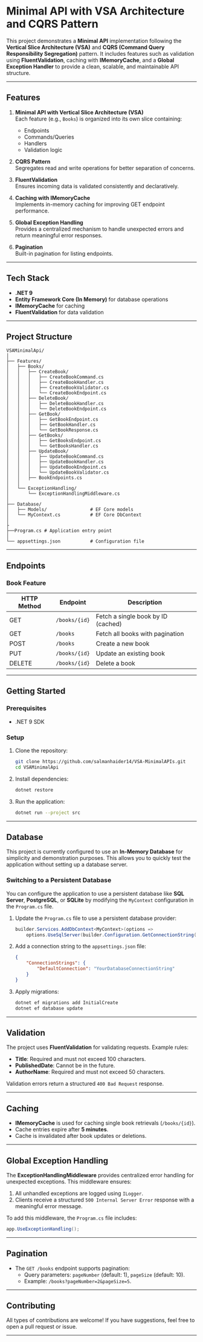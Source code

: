 # Minimal API with VSA Architecture and CQRS Pattern

This project demonstrates a **Minimal API** implementation following the **Vertical Slice Architecture (VSA)** and **CQRS (Command Query Responsibility Segregation)** pattern. It includes features such as validation using **FluentValidation**, caching with **IMemoryCache**, and a **Global Exception Handler** to provide a clean, scalable, and maintainable API structure.

---

## Features

1. **Minimal API with Vertical Slice Architecture (VSA)**  
   Each feature (e.g., `Books`) is organized into its own slice containing:
   - Endpoints
   - Commands/Queries
   - Handlers
   - Validation logic

2. **CQRS Pattern**  
   Segregates read and write operations for better separation of concerns.

3. **FluentValidation**  
   Ensures incoming data is validated consistently and declaratively.

4. **Caching with IMemoryCache**  
   Implements in-memory caching for improving GET endpoint performance.

5. **Global Exception Handling**  
   Provides a centralized mechanism to handle unexpected errors and return meaningful error responses.

6. **Pagination**  
   Built-in pagination for listing endpoints.

---

## Tech Stack

- **.NET 9**
- **Entity Framework Core (In Memory)** for database operations
- **IMemoryCache** for caching
- **FluentValidation** for data validation

---

## Project Structure

```plaintext
VSAMinimalApi/
│
├── Features/
│   ├── Books/
│   │   ├── CreateBook/
│   │   │   ├── CreateBookCommand.cs
│   │   │   ├── CreateBookHandler.cs
│   │   │   ├── CreateBookValidator.cs
│   │   │   └── CreateBookEndpoint.cs
│   │   ├── DeleteBook/
│   │   │   ├── DeleteBookHandler.cs
│   │   │   └── DeleteBookEndpoint.cs
│   │   ├── GetBook/
│   │   │   ├── GetBookEndpoint.cs
│   │   │   ├── GetBookHandler.cs
│   │   │   └── GetBookResponse.cs
│   │   ├── GetBooks/
│   │   │   ├── GetBooksEndpoint.cs
│   │   │   └── GetBooksHandler.cs
│   │   ├── UpdateBook/
│   │   │   ├── UpdateBookCommand.cs
│   │   │   ├── UpdateBookHandler.cs
│   │   │   ├── UpdateBookEndpoint.cs
│   │   │   └── UpdateBookValidator.cs
│   │   ├── BookEndpoints.cs
│   │
│   └── ExceptionHandling/
│       └── ExceptionHandlingMiddleware.cs
│
├── Database/
│   ├── Models/                # EF Core models
│   └── MyContext.cs           # EF Core DbContext
│
├
├──Program.cs # Application entry point
│          
└── appsettings.json           # Configuration file
```

---

## Endpoints

### Book Feature
| HTTP Method | Endpoint        | Description                       |
|-------------|-----------------|-----------------------------------|
| GET         | `/books/{id}`   | Fetch a single book by ID (cached)|
| GET         | `/books`        | Fetch all books with pagination   |
| POST        | `/books`        | Create a new book                 |
| PUT         | `/books/{id}`   | Update an existing book           |
| DELETE      | `/books/{id}`   | Delete a book                     |

---

## Getting Started

### Prerequisites
- .NET 9 SDK

### Setup
1. Clone the repository:
   ```bash
   git clone https://github.com/salmanhaider14/VSA-MinimalAPIs.git
   cd VSAMinimalApi
   ```

2. Install dependencies:
   ```bash
   dotnet restore
   ```

3. Run the application:
   ```bash
   dotnet run --project src
   ```

---

## Database

This project is currently configured to use an **In-Memory Database** for simplicity and demonstration purposes. This allows you to quickly test the application without setting up a database server.

### Switching to a Persistent Database
You can configure the application to use a persistent database like **SQL Server**, **PostgreSQL**, or **SQLite** by modifying the `MyContext` configuration in the `Program.cs` file.

1. Update the `Program.cs` file to use a persistent database provider:
   ```csharp
   builder.Services.AddDbContext<MyContext>(options =>
       options.UseSqlServer(builder.Configuration.GetConnectionString("DefaultConnection")));
   ```

2. Add a connection string to the `appsettings.json` file:
   ```json
   {
       "ConnectionStrings": {
           "DefaultConnection": "YourDatabaseConnectionString"
       }
   }
   ```

3. Apply migrations:
   ```bash
   dotnet ef migrations add InitialCreate
   dotnet ef database update
   ```

---

## Validation

The project uses **FluentValidation** for validating requests. Example rules:
- **Title**: Required and must not exceed 100 characters.
- **PublishedDate**: Cannot be in the future.
- **AuthorName**: Required and must not exceed 50 characters.

Validation errors return a structured `400 Bad Request` response.

---

## Caching

- **IMemoryCache** is used for caching single book retrievals (`/books/{id}`).
- Cache entries expire after **5 minutes**.
- Cache is invalidated after book updates or deletions.

---

## Global Exception Handling

The **ExceptionHandlingMiddleware** provides centralized error handling for unexpected exceptions. This middleware ensures:
1. All unhandled exceptions are logged using `ILogger`.
2. Clients receive a structured `500 Internal Server Error` response with a meaningful error message.

To add this middleware, the `Program.cs` file includes:
```csharp
app.UseExceptionHandling();
```

---

## Pagination

- The `GET /books` endpoint supports pagination:
   - Query parameters: `pageNumber` (default: 1), `pageSize` (default: 10).
   - Example: `/books?pageNumber=2&pageSize=5`.

---

## Contributing

All types of contributions are welcome! If you have suggestions, feel free to open a pull request or issue.

---
